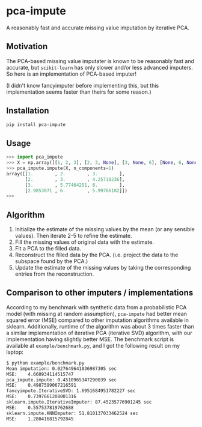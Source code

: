 # pca-impute
A reasonably fast and accurate missing value imputation by iterative PCA.


## Motivation
The PCA-based missing value imputater is known to be reasonably fast and accurate, but `scikit-learn` has only slower and/or less advanced imputers. So here is an implementation of PCA-based imputer!

(I didn't know fancyimputer before implementing this, but this implementation seems faster than theirs for some reason.)


## Installation

```bash
pip install pca-impute
```

## Usage
```python
>>> import pca_impute
>>> X = np.array([[1, 2, 3], [2, 3, None], [3, None, 6], [None, 6, None]], dtype=float)
>>> pca_impute.impute(X, n_components=1)
array([[1.        , 2.        , 3.        ],
       [2.        , 3.        , 4.25710236],
       [3.        , 5.77464251, 6.        ],
       [2.9853071 , 6.        , 5.99766182]])
>>>
```


## Algorithm
1) Initialize the estimate of the missing values by the mean (or any sensible values).
Then iterate 2-5 to refine the estimate.
2) Fill the missing values of original data with the estimate.
3) Fit a PCA to the filled data. 
4) Reconstruct the filled data by the PCA. (i.e. project the data to the subspace found by the PCA.)
5) Update the estimate of the missing values by taking the corresponding entries from the reconstruction.


## Comparison to other imputers / implementations
According to my benchmark with synthetic data from a probabilistic PCA model (with missing at random assumption), `pca-impute` had better mean squared error (MSE) compared to other imputation algorithms available in sklearn. Additionally, runtime of the algorithm was about 3 times faster than a similar implementation of iterative PCA (iterative SVD) algorithm, with our implementation having slightly better MSE. The benchmark script is available at `example/benchmark.py`, and I got the following result on my laptop:

```bash
$ python example/benchmark.py
Mean imputation: 0.027649641036987305 sec
MSE:    4.660934114515747
pca_impute.impute: 0.4510965347290039 sec
MSE:    0.4987599067216591
fancyimpute.IterativeSVD: 1.6951684951782227 sec
MSE:    0.7397661208001316
sklearn.impute.IterativeImputer: 87.45235776901245 sec
MSE:    0.557537819762688
sklearn.impute.KNNImputer: 51.810137033462524 sec
MSE:    1.280416815792845
```
